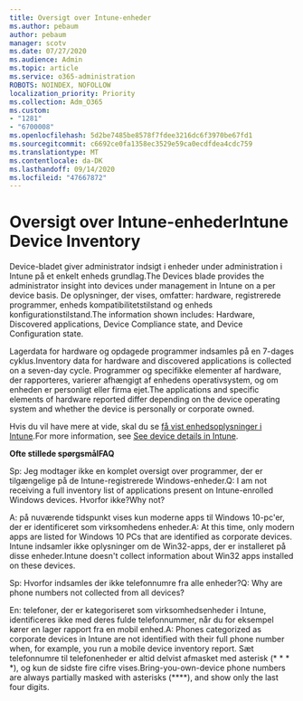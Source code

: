 ```yaml
---
title: Oversigt over Intune-enheder
ms.author: pebaum
author: pebaum
manager: scotv
ms.date: 07/27/2020
ms.audience: Admin
ms.topic: article
ms.service: o365-administration
ROBOTS: NOINDEX, NOFOLLOW
localization_priority: Priority
ms.collection: Adm_O365
ms.custom:
- "1281"
- "6700008"
ms.openlocfilehash: 5d2be7485be8578f7fdee3216dc6f3970be67fd1
ms.sourcegitcommit: c6692ce0fa1358ec3529e59ca0ecdfdea4cdc759
ms.translationtype: MT
ms.contentlocale: da-DK
ms.lasthandoff: 09/14/2020
ms.locfileid: "47667872"
---
```

# <a name="intune-device-inventory"></a><span data-ttu-id="c6896-102">Oversigt over Intune-enheder</span><span class="sxs-lookup"><span data-stu-id="c6896-102">Intune Device Inventory</span></span>

<span data-ttu-id="c6896-103">Device-bladet giver administrator indsigt i enheder under administration i Intune på et enkelt enheds grundlag.</span><span class="sxs-lookup"><span data-stu-id="c6896-103">The Devices blade provides the administrator insight into devices under management in Intune on a per device basis.</span></span> <span data-ttu-id="c6896-104">De oplysninger, der vises, omfatter: hardware, registrerede programmer, enheds kompatibilitetstilstand og enheds konfigurationstilstand.</span><span class="sxs-lookup"><span data-stu-id="c6896-104">The information shown includes: Hardware, Discovered applications, Device Compliance state, and Device Configuration state.</span></span>

<span data-ttu-id="c6896-105">Lagerdata for hardware og opdagede programmer indsamles på en 7-dages cyklus.</span><span class="sxs-lookup"><span data-stu-id="c6896-105">Inventory data for hardware and discovered applications is collected on a seven-day cycle.</span></span> <span data-ttu-id="c6896-106">Programmer og specifikke elementer af hardware, der rapporteres, varierer afhængigt af enhedens operativsystem, og om enheden er personligt eller firma ejet.</span><span class="sxs-lookup"><span data-stu-id="c6896-106">The applications and specific elements of hardware reported differ depending on the device operating system and whether the device is personally or corporate owned.</span></span>

<span data-ttu-id="c6896-107">Hvis du vil have mere at vide, skal du se [få vist enhedsoplysninger i Intune](https://docs.microsoft.com/intune/device-inventory).</span><span class="sxs-lookup"><span data-stu-id="c6896-107">For more information, see [See device details in Intune](https://docs.microsoft.com/intune/device-inventory).</span></span>

<span data-ttu-id="c6896-108">**Ofte stillede spørgsmål**</span><span class="sxs-lookup"><span data-stu-id="c6896-108">**FAQ**</span></span>

<span data-ttu-id="c6896-109">Sp: Jeg modtager ikke en komplet oversigt over programmer, der er tilgængelige på de Intune-registrerede Windows-enheder.</span><span class="sxs-lookup"><span data-stu-id="c6896-109">Q: I am not receiving a full inventory list of applications present on Intune-enrolled Windows devices.</span></span> <span data-ttu-id="c6896-110">Hvorfor ikke?</span><span class="sxs-lookup"><span data-stu-id="c6896-110">Why not?</span></span>

<span data-ttu-id="c6896-111">A: på nuværende tidspunkt vises kun moderne apps til Windows 10-pc'er, der er identificeret som virksomhedens enheder.</span><span class="sxs-lookup"><span data-stu-id="c6896-111">A: At this time, only modern apps are listed for Windows 10 PCs that are identified as corporate devices.</span></span> <span data-ttu-id="c6896-112">Intune indsamler ikke oplysninger om de Win32-apps, der er installeret på disse enheder.</span><span class="sxs-lookup"><span data-stu-id="c6896-112">Intune doesn't collect information about Win32 apps installed on these devices.</span></span>

<span data-ttu-id="c6896-113">Sp: Hvorfor indsamles der ikke telefonnumre fra alle enheder?</span><span class="sxs-lookup"><span data-stu-id="c6896-113">Q: Why are phone numbers not collected from all devices?</span></span>

<span data-ttu-id="c6896-114">En: telefoner, der er kategoriseret som virksomhedsenheder i Intune, identificeres ikke med deres fulde telefonnummer, når du for eksempel kører en lager rapport fra en mobil enhed.</span><span class="sxs-lookup"><span data-stu-id="c6896-114">A: Phones categorized as corporate devices in Intune are not identified with their full phone number when, for example, you run a mobile device inventory report.</span></span> <span data-ttu-id="c6896-115">Sæt telefonnumre til telefonenheder er altid delvist afmasket med asterisk (\* \* \* \*), og kun de sidste fire cifre vises.</span><span class="sxs-lookup"><span data-stu-id="c6896-115">Bring-you-own-device phone numbers are always partially masked with asterisks (\*\*\*\*), and show only the last four digits.</span></span>